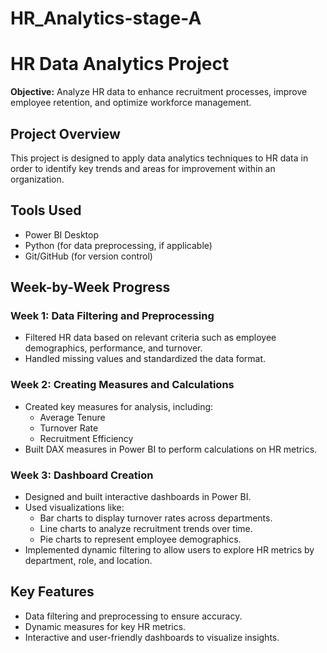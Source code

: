 # HR_Analytics-stage-A
<!DOCTYPE html>
<html lang="en">
<head>
    <meta charset="UTF-8">
    <meta name="viewport" content="width=device-width, initial-scale=1.0">
    <title>HR Data Analytics Project</title>
</head>
<body>
    <h1>HR Data Analytics Project</h1>
    <p><strong>Objective:</strong> Analyze HR data to enhance recruitment processes, improve employee retention, and optimize workforce management.</p>

  <h2>Project Overview</h2>
    <p>This project is designed to apply data analytics techniques to HR data in order to identify key trends and areas for improvement within an organization.</p>

  <h2>Tools Used</h2>
    <ul>
        <li>Power BI Desktop</li>
        <li>Python (for data preprocessing, if applicable)</li>
        <li>Git/GitHub (for version control)</li>
    </ul>

  <h2>Week-by-Week Progress</h2>

  <h3>Week 1: Data Filtering and Preprocessing</h3>
    <ul>
        <li>Filtered HR data based on relevant criteria such as employee demographics, performance, and turnover.</li>
        <li>Handled missing values and standardized the data format.</li>
    </ul>

  <h3>Week 2: Creating Measures and Calculations</h3>
    <ul>
        <li>Created key measures for analysis, including:
            <ul>
                <li>Average Tenure</li>
                <li>Turnover Rate</li>
                <li>Recruitment Efficiency</li>
            </ul>
        </li>
        <li>Built DAX measures in Power BI to perform calculations on HR metrics.</li>
    </ul>

  <h3>Week 3: Dashboard Creation</h3>
    <ul>
        <li>Designed and built interactive dashboards in Power BI.</li>
        <li>Used visualizations like:
            <ul>
                <li>Bar charts to display turnover rates across departments.</li>
                <li>Line charts to analyze recruitment trends over time.</li>
                <li>Pie charts to represent employee demographics.</li>
            </ul>
        </li>
        <li>Implemented dynamic filtering to allow users to explore HR metrics by department, role, and location.</li>
    </ul>

  <h2>Key Features</h2>
    <ul>
        <li>Data filtering and preprocessing to ensure accuracy.</li>
        <li>Dynamic measures for key HR metrics.</li>
        <li>Interactive and user-friendly dashboards to visualize insights.</li>
    </ul>

    
</body>
</html>
